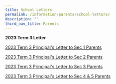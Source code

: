 ```yaml
---
title: School Letters
permalink: /information/parents/school-letters/
description: ""
third_nav_title: Parents
---
```

**2023 Term 3 Letter** 

[2023 Term 3 Principal's Letter to Sec 1 Parents](/files/2023%20t3%20principal's%20letter%20to%20parents%20for%20sec%201.pdf)

[2023 Term 3 Principal's Letter to Sec 2 Parents](/files/2023%20t3%20principal's%20letter%20to%20parents%20for%20sec%202.pdf)

[2023 Term 3 Principal's Letter to Sec 3 Parents](/files/2023%20t3%20principal's%20letter%20to%20parents%20for%20sec%203.pdf)

[2023 Term 3 Principal's Letter to Sec 4 & 5 Parents](/files/2023%20t3%20principal's%20letter%20to%20parents%20for%20sec%204%20and%205.pdf)
